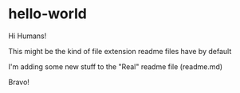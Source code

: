 # hello-world

Hi Humans!

This might be the kind of file extension readme files have by default

I'm adding some new stuff to the "Real" readme file (readme.md)

Bravo!

